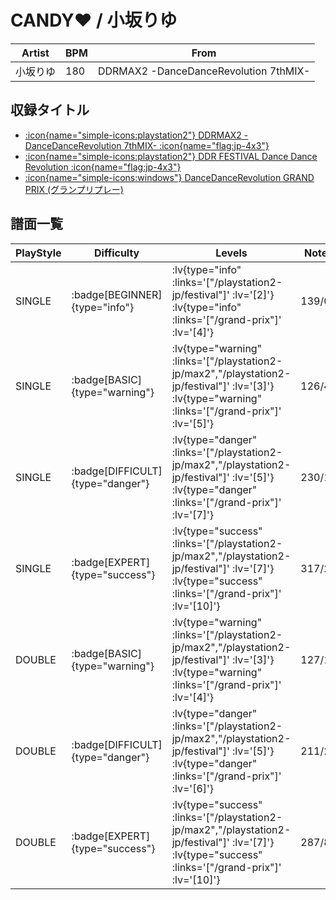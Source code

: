 # CANDY♥ / 小坂りゆ

|Artist|BPM|From|
|------|---|----|
|小坂りゆ|180|DDRMAX2 -DanceDanceRevolution 7thMIX-|

## 収録タイトル

- [ :icon{name="simple-icons:playstation2"} DDRMAX2 -DanceDanceRevolution 7thMIX- :icon{name="flag:jp-4x3"} ](/playstation2-jp/max2)
- [ :icon{name="simple-icons:playstation2"} DDR FESTIVAL Dance Dance Revolution :icon{name="flag:jp-4x3"} ](/playstation2-jp/festival)
- [ :icon{name="simple-icons:windows"} DanceDanceRevolution GRAND PRIX (グランプリプレー)](/grand-prix)

## 譜面一覧

|PlayStyle|Difficulty|Levels|Notes|Movie|
|---------|----------|------|-----|-----|
|SINGLE| :badge[BEGINNER]{type="info"} | :lv{type="info" :links='["/playstation2-jp/festival"]' :lv='[2]'}  :lv{type="info" :links='["/grand-prix"]' :lv='[4]'} |139/0||
|SINGLE| :badge[BASIC]{type="warning"} | :lv{type="warning" :links='["/playstation2-jp/max2","/playstation2-jp/festival"]' :lv='[3]'}  :lv{type="warning" :links='["/grand-prix"]' :lv='[5]'} |126/4||
|SINGLE| :badge[DIFFICULT]{type="danger"} | :lv{type="danger" :links='["/playstation2-jp/max2","/playstation2-jp/festival"]' :lv='[5]'}  :lv{type="danger" :links='["/grand-prix"]' :lv='[7]'} |230/16||
|SINGLE| :badge[EXPERT]{type="success"} | :lv{type="success" :links='["/playstation2-jp/max2","/playstation2-jp/festival"]' :lv='[7]'}  :lv{type="success" :links='["/grand-prix"]' :lv='[10]'} |317/20||
|DOUBLE| :badge[BASIC]{type="warning"} | :lv{type="warning" :links='["/playstation2-jp/max2","/playstation2-jp/festival"]' :lv='[3]'}  :lv{type="warning" :links='["/grand-prix"]' :lv='[4]'} |127/12||
|DOUBLE| :badge[DIFFICULT]{type="danger"} | :lv{type="danger" :links='["/playstation2-jp/max2","/playstation2-jp/festival"]' :lv='[5]'}  :lv{type="danger" :links='["/grand-prix"]' :lv='[6]'} |211/27||
|DOUBLE| :badge[EXPERT]{type="success"} | :lv{type="success" :links='["/playstation2-jp/max2","/playstation2-jp/festival"]' :lv='[7]'}  :lv{type="success" :links='["/grand-prix"]' :lv='[10]'} |287/8||
